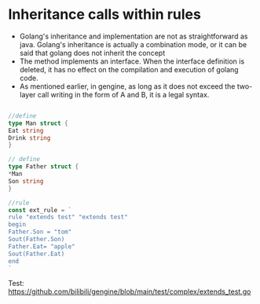 # Inheritance calls within rules
- Golang's inheritance and implementation are not as straightforward as java. Golang's inheritance is actually a combination mode, or it can be said that golang does not inherit the concept
- The method implements an interface. When the interface definition is deleted, it has no effect on the compilation and execution of golang code.
- As mentioned earlier, in gengine, as long as it does not exceed the two-layer call writing in the form of A and B, it is a legal syntax.

```go

//define
type Man struct {
Eat string
Drink string
}

// define
type Father struct {
*Man
Son string
}

//rule
const ext_rule = `
rule "extends test" "extends test"
begin
Father.Son = "tom"
Sout(Father.Son)
Father.Eat= "apple"
Sout(Father.Eat)
end
`
```
Test: https://github.com/bilibili/gengine/blob/main/test/complex/extends_test.go